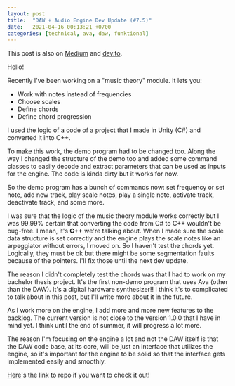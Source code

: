 ```yaml
---
layout: post
title:  "DAW + Audio Engine Dev Update (#7.5)"
date:   2021-04-16 00:13:21 +0700
categories: [technical, ava, daw, funktional]
---
```

This post is also on [Medium](https://amuuu.medium.com/audio-engine-dev-update-8-music-theory-module-notes-scales-chords-85b31af0e21e) and [dev.to](https://dev.to/amuuu/audio-engine-dev-update-8-music-theory-module-notes-scales-chords-26j7).

Hello!

Recently I've been working on a "music theory" module. It lets you:
- Work with notes instead of frequencies
- Choose scales
- Define chords
- Define chord progression

I used the logic of a code of a project that I made in Unity (C#) and converted it into C++.

To make this work, the demo program had to be changed too. Along the way I changed the structure of the demo too and added some command classes to easily decode and extract parameters that can be used as inputs for the engine. The code is kinda dirty but it works for now.

So the demo program has a bunch of commands now: set frequency or set note, add new track, play scale notes, play a single note, activate track, deactivate track, and some more.

I was sure that the logic of the music theory module works correctly but I was 99.99% certain that converting the code from C# to C++ wouldn't be bug-free. I mean, it's __C++__ we're talking about. When I made sure the scale data structure is set correctly and the engine plays the scale notes like an arpeggiator without errors, I moved on. So I haven't test the chords yet. Logically, they must be ok but there might be some segmentation faults because of the pointers. I'll fix those until the next dev update.

The reason I didn't completely test the chords was that I had to work on my bachelor thesis project. It's the first non-demo program that uses Ava (other than the DAW). It's a digital hardware synthesizer!! I think it's to complicated to talk about in this post, but I'll write more about it in the future.

As I work more on the engine, I add more and more new features to the backlog. The current version is not close to the version 1.0.0 that I have in mind yet. I think until the end of summer, it will progress a lot more.

The reason I'm focusing on the engine a lot and not the DAW itself is that the DAW code base, at its core, will be just an interface that utilizes the engine, so it's important for the engine to be solid so that the interface gets implemented easily and smoothly.

[Here](https://github.com/funktional-stdo/ava)'s the link to repo if you want to check it out!
